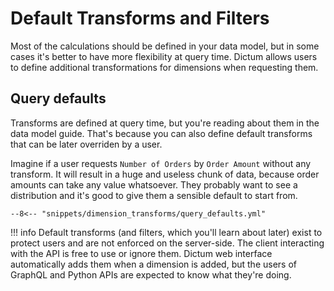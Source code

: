 # Default Transforms and Filters

Most of the calculations should be defined in your data model, but in some cases it's
better to have more flexibility at query time. Dictum allows users to define
additional transformations for dimensions when requesting them.


## Query defaults

Transforms are defined at query time, but you're reading about them in the data model
guide. That's because you can also define default transforms that can be later overriden
by a user.

Imagine if a user requests `Number of Orders` by `Order Amount` without any transform.
It will result in a huge and useless chunk of data, because order amounts can take any
value whatsoever. They probably want to see a distribution and it's good to give them
a sensible default to start from.

```{ .yaml hl_lines="11 12" }
--8<-- "snippets/dimension_transforms/query_defaults.yml"
```

!!! info
    Default transforms (and filters, which you'll learn about later) exist to protect
    users and are not enforced on the server-side. The client interacting with the API
    is free to use or ignore them. Dictum web interface automatically adds them
    when a dimension is added, but the users of GraphQL and Python APIs are expected to
    know what they're doing.
